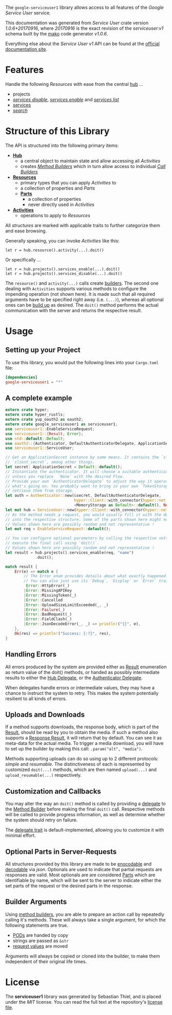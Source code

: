 <!---
DO NOT EDIT !
This file was generated automatically from 'src/mako/api/README.md.mako'
DO NOT EDIT !
-->
The `google-serviceuser1` library allows access to all features of the *Google Service User* service.

This documentation was generated from *Service User* crate version *1.0.6+20170916*, where *20170916* is the exact revision of the *serviceuser:v1* schema built by the [mako](http://www.makotemplates.org/) code generator *v1.0.6*.

Everything else about the *Service User* *v1* API can be found at the
[official documentation site](https://cloud.google.com/service-management/).
# Features

Handle the following *Resources* with ease from the central [hub](https://docs.rs/google-serviceuser1/1.0.6+20170916/google_serviceuser1/struct.ServiceUser.html) ... 

* projects
 * [*services disable*](https://docs.rs/google-serviceuser1/1.0.6+20170916/google_serviceuser1/struct.ProjectServiceDisableCall.html), [*services enable*](https://docs.rs/google-serviceuser1/1.0.6+20170916/google_serviceuser1/struct.ProjectServiceEnableCall.html) and [*services list*](https://docs.rs/google-serviceuser1/1.0.6+20170916/google_serviceuser1/struct.ProjectServiceListCall.html)
* [services](https://docs.rs/google-serviceuser1/1.0.6+20170916/google_serviceuser1/struct.Service.html)
 * [*search*](https://docs.rs/google-serviceuser1/1.0.6+20170916/google_serviceuser1/struct.ServiceSearchCall.html)




# Structure of this Library

The API is structured into the following primary items:

* **[Hub](https://docs.rs/google-serviceuser1/1.0.6+20170916/google_serviceuser1/struct.ServiceUser.html)**
    * a central object to maintain state and allow accessing all *Activities*
    * creates [*Method Builders*](https://docs.rs/google-serviceuser1/1.0.6+20170916/google_serviceuser1/trait.MethodsBuilder.html) which in turn
      allow access to individual [*Call Builders*](https://docs.rs/google-serviceuser1/1.0.6+20170916/google_serviceuser1/trait.CallBuilder.html)
* **[Resources](https://docs.rs/google-serviceuser1/1.0.6+20170916/google_serviceuser1/trait.Resource.html)**
    * primary types that you can apply *Activities* to
    * a collection of properties and *Parts*
    * **[Parts](https://docs.rs/google-serviceuser1/1.0.6+20170916/google_serviceuser1/trait.Part.html)**
        * a collection of properties
        * never directly used in *Activities*
* **[Activities](https://docs.rs/google-serviceuser1/1.0.6+20170916/google_serviceuser1/trait.CallBuilder.html)**
    * operations to apply to *Resources*

All *structures* are marked with applicable traits to further categorize them and ease browsing.

Generally speaking, you can invoke *Activities* like this:

```Rust,ignore
let r = hub.resource().activity(...).doit()
```

Or specifically ...

```ignore
let r = hub.projects().services_enable(...).doit()
let r = hub.projects().services_disable(...).doit()
```

The `resource()` and `activity(...)` calls create [builders][builder-pattern]. The second one dealing with `Activities` 
supports various methods to configure the impending operation (not shown here). It is made such that all required arguments have to be 
specified right away (i.e. `(...)`), whereas all optional ones can be [build up][builder-pattern] as desired.
The `doit()` method performs the actual communication with the server and returns the respective result.

# Usage

## Setting up your Project

To use this library, you would put the following lines into your `Cargo.toml` file:

```toml
[dependencies]
google-serviceuser1 = "*"
```

## A complete example

```Rust
extern crate hyper;
extern crate hyper_rustls;
extern crate yup_oauth2 as oauth2;
extern crate google_serviceuser1 as serviceuser1;
use serviceuser1::EnableServiceRequest;
use serviceuser1::{Result, Error};
use std::default::Default;
use oauth2::{Authenticator, DefaultAuthenticatorDelegate, ApplicationSecret, MemoryStorage};
use serviceuser1::ServiceUser;

// Get an ApplicationSecret instance by some means. It contains the `client_id` and 
// `client_secret`, among other things.
let secret: ApplicationSecret = Default::default();
// Instantiate the authenticator. It will choose a suitable authentication flow for you, 
// unless you replace  `None` with the desired Flow.
// Provide your own `AuthenticatorDelegate` to adjust the way it operates and get feedback about 
// what's going on. You probably want to bring in your own `TokenStorage` to persist tokens and
// retrieve them from storage.
let auth = Authenticator::new(&secret, DefaultAuthenticatorDelegate,
                              hyper::Client::with_connector(hyper::net::HttpsConnector::new(hyper_rustls::TlsClient::new())),
                              <MemoryStorage as Default>::default(), None);
let mut hub = ServiceUser::new(hyper::Client::with_connector(hyper::net::HttpsConnector::new(hyper_rustls::TlsClient::new())), auth);
// As the method needs a request, you would usually fill it with the desired information
// into the respective structure. Some of the parts shown here might not be applicable !
// Values shown here are possibly random and not representative !
let mut req = EnableServiceRequest::default();

// You can configure optional parameters by calling the respective setters at will, and
// execute the final call using `doit()`.
// Values shown here are possibly random and not representative !
let result = hub.projects().services_enable(req, "name")
             .doit();

match result {
    Err(e) => match e {
        // The Error enum provides details about what exactly happened.
        // You can also just use its `Debug`, `Display` or `Error` traits
         Error::HttpError(_)
        |Error::MissingAPIKey
        |Error::MissingToken(_)
        |Error::Cancelled
        |Error::UploadSizeLimitExceeded(_, _)
        |Error::Failure(_)
        |Error::BadRequest(_)
        |Error::FieldClash(_)
        |Error::JsonDecodeError(_, _) => println!("{}", e),
    },
    Ok(res) => println!("Success: {:?}", res),
}

```
## Handling Errors

All errors produced by the system are provided either as [Result](https://docs.rs/google-serviceuser1/1.0.6+20170916/google_serviceuser1/enum.Result.html) enumeration as return value of 
the doit() methods, or handed as possibly intermediate results to either the 
[Hub Delegate](https://docs.rs/google-serviceuser1/1.0.6+20170916/google_serviceuser1/trait.Delegate.html), or the [Authenticator Delegate](https://docs.rs/yup-oauth2/*/yup_oauth2/trait.AuthenticatorDelegate.html).

When delegates handle errors or intermediate values, they may have a chance to instruct the system to retry. This 
makes the system potentially resilient to all kinds of errors.

## Uploads and Downloads
If a method supports downloads, the response body, which is part of the [Result](https://docs.rs/google-serviceuser1/1.0.6+20170916/google_serviceuser1/enum.Result.html), should be
read by you to obtain the media.
If such a method also supports a [Response Result](https://docs.rs/google-serviceuser1/1.0.6+20170916/google_serviceuser1/trait.ResponseResult.html), it will return that by default.
You can see it as meta-data for the actual media. To trigger a media download, you will have to set up the builder by making
this call: `.param("alt", "media")`.

Methods supporting uploads can do so using up to 2 different protocols: 
*simple* and *resumable*. The distinctiveness of each is represented by customized 
`doit(...)` methods, which are then named `upload(...)` and `upload_resumable(...)` respectively.

## Customization and Callbacks

You may alter the way an `doit()` method is called by providing a [delegate](https://docs.rs/google-serviceuser1/1.0.6+20170916/google_serviceuser1/trait.Delegate.html) to the 
[Method Builder](https://docs.rs/google-serviceuser1/1.0.6+20170916/google_serviceuser1/trait.CallBuilder.html) before making the final `doit()` call. 
Respective methods will be called to provide progress information, as well as determine whether the system should 
retry on failure.

The [delegate trait](https://docs.rs/google-serviceuser1/1.0.6+20170916/google_serviceuser1/trait.Delegate.html) is default-implemented, allowing you to customize it with minimal effort.

## Optional Parts in Server-Requests

All structures provided by this library are made to be [enocodable](https://docs.rs/google-serviceuser1/1.0.6+20170916/google_serviceuser1/trait.RequestValue.html) and 
[decodable](https://docs.rs/google-serviceuser1/1.0.6+20170916/google_serviceuser1/trait.ResponseResult.html) via *json*. Optionals are used to indicate that partial requests are responses 
are valid.
Most optionals are are considered [Parts](https://docs.rs/google-serviceuser1/1.0.6+20170916/google_serviceuser1/trait.Part.html) which are identifiable by name, which will be sent to 
the server to indicate either the set parts of the request or the desired parts in the response.

## Builder Arguments

Using [method builders](https://docs.rs/google-serviceuser1/1.0.6+20170916/google_serviceuser1/trait.CallBuilder.html), you are able to prepare an action call by repeatedly calling it's methods.
These will always take a single argument, for which the following statements are true.

* [PODs][wiki-pod] are handed by copy
* strings are passed as `&str`
* [request values](https://docs.rs/google-serviceuser1/1.0.6+20170916/google_serviceuser1/trait.RequestValue.html) are moved

Arguments will always be copied or cloned into the builder, to make them independent of their original life times.

[wiki-pod]: http://en.wikipedia.org/wiki/Plain_old_data_structure
[builder-pattern]: http://en.wikipedia.org/wiki/Builder_pattern
[google-go-api]: https://github.com/google/google-api-go-client

# License
The **serviceuser1** library was generated by Sebastian Thiel, and is placed 
under the *MIT* license.
You can read the full text at the repository's [license file][repo-license].

[repo-license]: https://github.com/Byron/google-apis-rsblob/master/LICENSE.md
